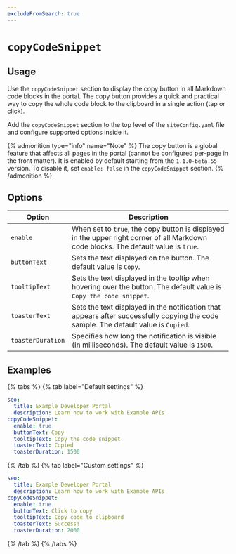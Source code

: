 ```yaml
---
excludeFromSearch: true
---
```


# `copyCodeSnippet`

## Usage

Use the `copyCodeSnippet` section to display the copy button in all Markdown code blocks in the portal. The copy button provides a quick and practical way to copy the whole code block to the clipboard in a single action (tap or click).

Add the `copyCodeSnippet` section to the top level of the `siteConfig.yaml` file and configure supported options inside it.


{% admonition type="info" name="Note" %}
The copy button is a global feature that affects all pages in the portal (cannot be configured per-page in the front matter). It is enabled by default starting from the `1.1.0-beta.55` version. To disable it, set `enable: false` in the `copyCodeSnippet` section.
{% /admonition %}


## Options

| Option  | Description |
| ------------- | ------------- |
| `enable`          | When set to `true`, the copy button is displayed in the upper right corner of all Markdown code blocks. The default value is `true`. |
| `buttonText`      | Sets the text displayed on the button. The default value is `Copy`. |
| `tooltipText`     | Sets the text displayed in the tooltip when hovering over the button. The default value is `Copy the code snippet`. |
| `toasterText`     | Sets the text displayed in the notification that appears after successfully copying the code sample. The default value is `Copied`. |
| `toasterDuration` | Specifies how long the notification is visible (in milliseconds). The default value is `1500`. |


## Examples
{% tabs %}
{% tab label="Default settings" %}
```yaml
seo:
  title: Example Developer Portal
  description: Learn how to work with Example APIs
copyCodeSnippet:
  enable: true
  buttonText: Copy
  tooltipText: Copy the code snippet
  toasterText: Copied
  toasterDuration: 1500
```
{% /tab  %}
{% tab label="Custom settings" %}
```yaml
seo:
  title: Example Developer Portal
  description: Learn how to work with Example APIs
copyCodeSnippet:
  enable: true
  buttonText: Click to copy
  tooltipText: Copy code to clipboard
  toasterText: Success!
  toasterDuration: 2000
```
{% /tab  %}
{% /tabs  %}
